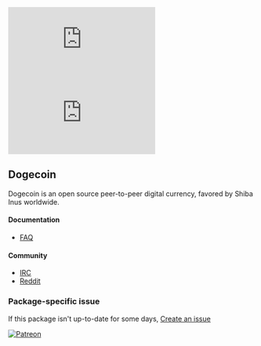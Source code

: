 [![](https://img.shields.io/chocolatey/v/dogecoin.install?color=green&label=dogecoin.install)](https://chocolatey.org/packages/dogecoin.install) [![](https://img.shields.io/chocolatey/dt/dogecoin.install)](https://chocolatey.org/packages/dogecoin.install)

## Dogecoin
Dogecoin is an open source peer-to-peer digital currency, favored by Shiba Inus worldwide.

#### Documentation
* [FAQ](https://github.com/dogecoin/dogecoin#very-much-frequently-asked-questions)

#### Community
* [IRC](https://webchat.freenode.net/?channels=%23dogecoin)
* [Reddit](https://www.reddit.com/r/dogecoin)

### Package-specific issue
If this package isn't up-to-date for some days, [Create an issue](https://github.com/tunisiano187/Chocolatey-packages/issues/new/choose)

[![Patreon](https://cdn.jsdelivr.net/gh/tunisiano187/Chocolatey-packages@d15c4e19c709e7148588d4523ffc6dd3cd3c7e5e/icons/patreon.png)](https://www.patreon.com/bePatron?u=39585820)